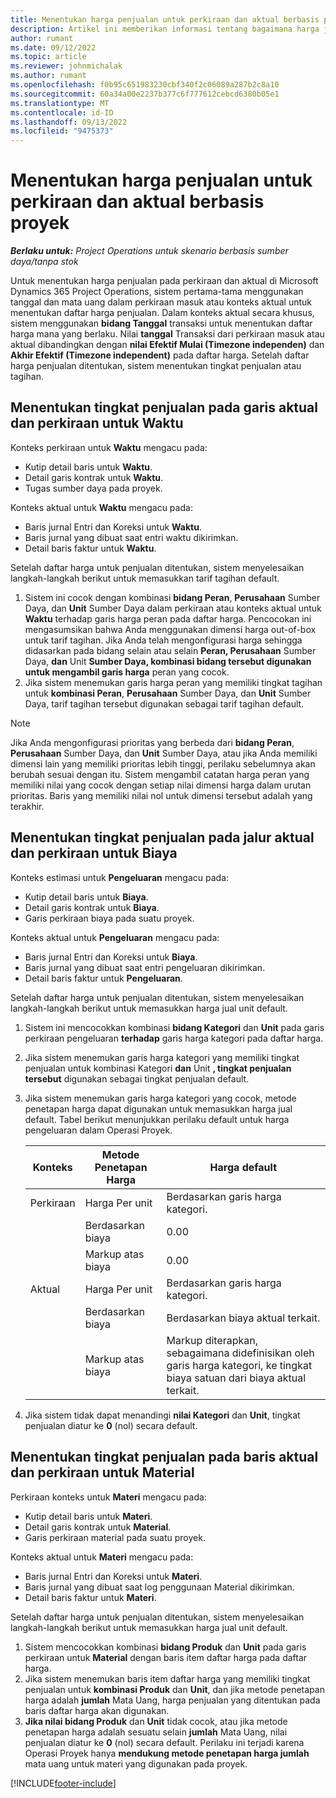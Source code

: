 ```yaml
---
title: Menentukan harga penjualan untuk perkiraan dan aktual berbasis proyek
description: Artikel ini memberikan informasi tentang bagaimana harga jual untuk perkiraan dan aktual berbasis proyek ditentukan.
author: rumant
ms.date: 09/12/2022
ms.topic: article
ms.reviewer: johnmichalak
ms.author: rumant
ms.openlocfilehash: f0b95c651983230cbf340f2c06089a287b2c8a10
ms.sourcegitcommit: 60a34a00e2237b377c6f777612cebcd6380b05e1
ms.translationtype: MT
ms.contentlocale: id-ID
ms.lasthandoff: 09/13/2022
ms.locfileid: "9475373"
---
```

#  <a name="determine-sales-prices-for-project-based-estimates-and-actuals"></a>Menentukan harga penjualan untuk perkiraan dan aktual berbasis proyek

_**Berlaku untuk:** Project Operations untuk skenario berbasis sumber daya/tanpa stok_

Untuk menentukan harga penjualan pada perkiraan dan aktual di Microsoft Dynamics 365 Project Operations, sistem pertama-tama menggunakan tanggal dan mata uang dalam perkiraan masuk atau konteks aktual untuk menentukan daftar harga penjualan. Dalam konteks aktual secara khusus, sistem menggunakan **bidang Tanggal** transaksi untuk menentukan daftar harga mana yang berlaku. Nilai **tanggal** Transaksi dari perkiraan masuk atau aktual dibandingkan dengan **nilai Efektif Mulai (Timezone independen)** dan **Akhir Efektif (Timezone independent)** pada daftar harga. Setelah daftar harga penjualan ditentukan, sistem menentukan tingkat penjualan atau tagihan.

## <a name="determining-sales-rates-on-actual-and-estimate-lines-for-time"></a>Menentukan tingkat penjualan pada garis aktual dan perkiraan untuk Waktu

Konteks perkiraan untuk **Waktu** mengacu pada:

- Kutip detail baris untuk **Waktu**.
- Detail garis kontrak untuk **Waktu**.
- Tugas sumber daya pada proyek.

Konteks aktual untuk **Waktu** mengacu pada:

- Baris jurnal Entri dan Koreksi untuk **Waktu**.
- Baris jurnal yang dibuat saat entri waktu dikirimkan.
- Detail baris faktur untuk **Waktu**. 

Setelah daftar harga untuk penjualan ditentukan, sistem menyelesaikan langkah-langkah berikut untuk memasukkan tarif tagihan default.

1. Sistem ini cocok dengan kombinasi **bidang Peran**, **Perusahaan** Sumber Daya, dan **Unit** Sumber Daya dalam perkiraan atau konteks aktual untuk **Waktu** terhadap garis harga peran pada daftar harga. Pencocokan ini mengasumsikan bahwa Anda menggunakan dimensi harga out-of-box untuk tarif tagihan. Jika Anda telah mengonfigurasi harga sehingga didasarkan pada bidang selain atau selain **Peran, Perusahaan** Sumber Daya, **dan** Unit **Sumber Daya, kombinasi bidang tersebut digunakan untuk mengambil garis harga** peran yang cocok.
1. Jika sistem menemukan garis harga peran yang memiliki tingkat tagihan untuk **kombinasi Peran**, **Perusahaan** Sumber Daya, dan **Unit** Sumber Daya, tarif tagihan tersebut digunakan sebagai tarif tagihan default.

> [!NOTE]
> Jika Anda mengonfigurasi prioritas yang berbeda dari **bidang Peran**, **Perusahaan** Sumber Daya, dan **Unit** Sumber Daya, atau jika Anda memiliki dimensi lain yang memiliki prioritas lebih tinggi, perilaku sebelumnya akan berubah sesuai dengan itu. Sistem mengambil catatan harga peran yang memiliki nilai yang cocok dengan setiap nilai dimensi harga dalam urutan prioritas. Baris yang memiliki nilai nol untuk dimensi tersebut adalah yang terakhir.

## <a name="determining-sales-rates-on-actual-and-estimate-lines-for-expense"></a>Menentukan tingkat penjualan pada jalur aktual dan perkiraan untuk Biaya

Konteks estimasi untuk **Pengeluaran** mengacu pada:

- Kutip detail baris untuk **Biaya**.
- Detail garis kontrak untuk **Biaya**.
- Garis perkiraan biaya pada suatu proyek.

Konteks aktual untuk **Pengeluaran** mengacu pada:

- Baris jurnal Entri dan Koreksi untuk **Biaya**.
- Baris jurnal yang dibuat saat entri pengeluaran dikirimkan.
- Detail baris faktur untuk **Pengeluaran**. 

Setelah daftar harga untuk penjualan ditentukan, sistem menyelesaikan langkah-langkah berikut untuk memasukkan harga jual unit default.

1. Sistem ini mencocokkan kombinasi **bidang Kategori** dan **Unit** pada garis perkiraan pengeluaran **terhadap** garis harga kategori pada daftar harga.
1. Jika sistem menemukan garis harga kategori yang memiliki tingkat penjualan untuk kombinasi Kategori **dan** Unit **, tingkat penjualan tersebut** digunakan sebagai tingkat penjualan default.
1. Jika sistem menemukan garis harga kategori yang cocok, metode penetapan harga dapat digunakan untuk memasukkan harga jual default. Tabel berikut menunjukkan perilaku default untuk harga pengeluaran dalam Operasi Proyek.

    | Konteks | Metode Penetapan Harga | Harga default |
    | --- | --- | --- |
    | Perkiraan | Harga Per unit | Berdasarkan garis harga kategori. |
    |        | Berdasarkan biaya | 0.00 |
    |        | Markup atas biaya | 0.00 |
    | Aktual | Harga Per unit | Berdasarkan garis harga kategori. |
    |        | Berdasarkan biaya | Berdasarkan biaya aktual terkait. |
    |        | Markup atas biaya | Markup diterapkan, sebagaimana didefinisikan oleh garis harga kategori, ke tingkat biaya satuan dari biaya aktual terkait. |

1. Jika sistem tidak dapat menandingi **nilai Kategori** dan **Unit**, tingkat penjualan diatur ke **0** (nol) secara default.

## <a name="determining-sales-rates-on-actual-and-estimate-lines-for-material"></a>Menentukan tingkat penjualan pada baris aktual dan perkiraan untuk Material

Perkiraan konteks untuk **Materi** mengacu pada:

- Kutip detail baris untuk **Materi**.
- Detail garis kontrak untuk **Material**.
- Garis perkiraan material pada suatu proyek.

Konteks aktual untuk **Materi** mengacu pada:

- Baris jurnal Entri dan Koreksi untuk **Materi**.
- Baris jurnal yang dibuat saat log penggunaan Material dikirimkan.
- Detail baris faktur untuk **Materi**. 

Setelah daftar harga untuk penjualan ditentukan, sistem menyelesaikan langkah-langkah berikut untuk memasukkan harga jual unit default.

1. Sistem mencocokkan kombinasi **bidang Produk** dan **Unit** pada garis perkiraan untuk **Material** dengan baris item daftar harga pada daftar harga.
1. Jika sistem menemukan baris item daftar harga yang memiliki tingkat penjualan untuk **kombinasi Produk** dan **Unit**, dan jika metode penetapan harga adalah **jumlah** Mata Uang, harga penjualan yang ditentukan pada baris daftar harga akan digunakan. 
1. **Jika nilai bidang Produk** dan **Unit** tidak cocok, atau jika metode penetapan harga adalah sesuatu selain **jumlah** Mata Uang, nilai penjualan diatur ke **0** (nol) secara default. Perilaku ini terjadi karena Operasi Proyek hanya **mendukung metode penetapan harga jumlah** mata uang untuk materi yang digunakan pada proyek.

[!INCLUDE[footer-include](../includes/footer-banner.md)]
